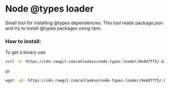 # Node @types loader #

Small tool for installing @types dependencies.
This tool reads package.json and try to install @types packages using npm.

### How to install: ###

To get a binary use

```sh
curl -O- https://cdn.rawgit.com/anlaakso/node-types-loader/8e4d7ff5/.bin/add-types > add_types
```

or

```sh
wget -qO- https://cdn.rawgit.com/anlaakso/node-types-loader/8e4d7ff5/.bin/add-types > add_types
```
